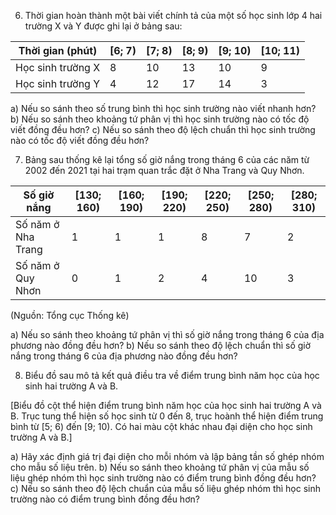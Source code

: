 6. Thời gian hoàn thành một bài viết chính tả của một số học sinh lớp 4 hai trường X và Y được ghi lại ở bảng sau:

| Thời gian (phút) | [6; 7) | [7; 8) | [8; 9) | [9; 10) | [10; 11) |
|------------------|--------|--------|--------|---------|----------|
| Học sinh trường X | 8      | 10     | 13     | 10      | 9        |
| Học sinh trường Y | 4      | 12     | 17     | 14      | 3        |

a) Nếu so sánh theo số trung bình thì học sinh trường nào viết nhanh hơn?
b) Nếu so sánh theo khoảng tứ phân vị thì học sinh trường nào có tốc độ viết đồng đều hơn?
c) Nếu so sánh theo độ lệch chuẩn thì học sinh trường nào có tốc độ viết đồng đều hơn?

7. Bảng sau thống kê lại tổng số giờ nắng trong tháng 6 của các năm từ 2002 đến 2021 tại hai trạm quan trắc đặt ở Nha Trang và Quy Nhơn.

| Số giờ nắng     | [130; 160) | [160; 190) | [190; 220) | [220; 250) | [250; 280) | [280; 310) |
|-----------------|------------|------------|------------|------------|------------|------------|
| Số năm ở Nha Trang | 1          | 1          | 1          | 8          | 7          | 2          |
| Số năm ở Quy Nhơn  | 0          | 1          | 2          | 4          | 10         | 3          |

(Nguồn: Tổng cục Thống kê)

a) Nếu so sánh theo khoảng tứ phân vị thì số giờ nắng trong tháng 6 của địa phương nào đồng đều hơn?
b) Nếu so sánh theo độ lệch chuẩn thì số giờ nắng trong tháng 6 của địa phương nào đồng đều hơn?

8. Biểu đồ sau mô tả kết quả điều tra về điểm trung bình năm học của học sinh hai trường A và B.

[Biểu đồ cột thể hiện điểm trung bình năm học của học sinh hai trường A và B. Trục tung thể hiện số học sinh từ 0 đến 8, trục hoành thể hiện điểm trung bình từ [5; 6) đến [9; 10). Có hai màu cột khác nhau đại diện cho học sinh trường A và B.]

a) Hãy xác định giá trị đại diện cho mỗi nhóm và lập bảng tần số ghép nhóm cho mẫu số liệu trên.
b) Nếu so sánh theo khoảng tứ phân vị của mẫu số liệu ghép nhóm thì học sinh trường nào có điểm trung bình đồng đều hơn?
c) Nếu so sánh theo độ lệch chuẩn của mẫu số liệu ghép nhóm thì học sinh trường nào có điểm trung bình đồng đều hơn?